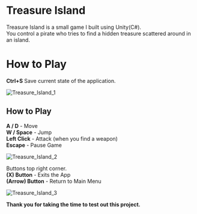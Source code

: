 # Treasure Island

Treasure Island is a small game I built using Unity(C#).</br> 
You control a pirate who tries to find a hidden treasure scattered around in an island.

# How to Play

**Ctrl+S** Save current state of the application.

![Treasure_Island_1](https://user-images.githubusercontent.com/115983223/200130834-10876920-b039-47a1-bc0c-6a4ef0a28e09.gif)

## How to Play

**A / D**      - Move</br>
**W / Space**  - Jump</br>
**Left Click** - Attack (when you find a weapon)</br>
**Escape**     - Pause Game</br>

![Treasure_Island_2](https://user-images.githubusercontent.com/115983223/200130918-045eb4c5-f160-43ec-a06a-892e51b2aee5.gif)

Buttons top right corner.</br>
**(X) Button**     - Exits the App</br>
**(Arrow) Button** - Return to Main Menu</br>

![Treasure_Island_3](https://user-images.githubusercontent.com/115983223/200130951-b1a1d5d3-c717-4fa3-b0dd-ceb5f29fc123.gif)

**Thank you for taking the time to test out this project.**

